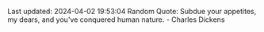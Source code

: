 Last updated: 2024-04-02 19:53:04
Random Quote: Subdue your appetites, my dears, and you've conquered human nature. - Charles Dickens